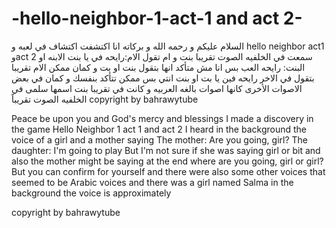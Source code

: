 # -hello-neighbor-1-act-1 and act 2-

السلام عليكم و رحمه الله و بركاته انا اكتشفت اكتشاف في لعبه و hello neighbor act1 وact 2  سمعت في الخلفيه الصوت تقريبا بنت و ام تقول
الام:رايحه في يا بنت
الابنه او البنت: رايحه العب 
بس انا مش متأكد انها بتقول بنت او بت و كمان ممكن الام تقريبا بتقول في الاخر رايحه فين يا بت او بنت انتي 
بس ممكن تتأكد بنفسك و كمان في بعض الاصوات الأخرى كانها اصوات بالغه العربيه و كانت في تقريبا بنت اسمها سلمى في الخلفيه الصوت تقريباً 
copyright by bahrawytube

Peace be upon you and God's mercy and blessings I made a discovery in the game Hello Neighbor 1 act 1 and act 2 I heard in the background the voice of a girl and a mother saying
The mother: Are you going, girl?
The daughter: I'm going to play
But I'm not sure if she was saying girl or bit and also the mother might be saying at the end where are you going, girl or girl?
But you can confirm for yourself and there were also some other voices that seemed to be Arabic voices and there was a girl named Salma in the background the voice is approximately

copyright by bahrawytube
